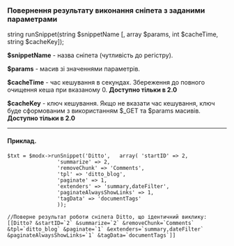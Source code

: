 ### Повернення результату виконання сніпета з заданими параметрами

string runSnippet(string $snippetName [, array $params, int $cacheTime, string $cacheKey]);

**$snippetName** - назва сніпета (чутливість до регістру).

**$params** - масив зі значеннями параметрів.

**$cacheTime** - час кешування в секундах. Збереження до повного очищення кеша при вказаному 0.  **Доступно тільки в 2.0**

**$cacheKey** - ключ кешування. Якщо не вказати час кешування, ключ буде сформованим з використанням $_GET та $params масивів. **Доступно тільки в 2.0**

***

#### Приклад.

	$txt = $modx->runSnippet('Ditto', 	array( 'startID' => 2, 
					'summarize' => 2, 
					'removeChunk' => 'Comments', 
					'tpl' => 'ditto_blog', 
					'paginate' => 1, 
					'extenders' => 'summary,dateFilter', 
					'paginateAlwaysShowLinks' => 1, 
					'tagData' => 'documentTags' 
					));

	//Поверне результат роботи сніпета Ditto, що ідентичний виклику:
	[[Ditto? &startID=`2` &summarize=`2` &removeChunk=`Comments` &tpl=`ditto_blog` &paginate=`1` &extenders=`summary,dateFilter` &paginateAlwaysShowLinks=`1` &tagData=`documentTags`]]
